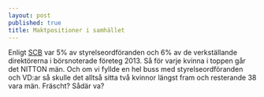 ```yaml
---
layout: post
published: true
title: Maktpositioner i samhället
---
```




Enligt [SCB](http://www.scb.se/Statistik/_Publikationer/LE0201_2013B14_BR_X10BR1401.pdf) var 5% av styrelseordföranden och 6% av de verkställande direktörerna i börsnoterade företeg 2013. Så för varje kvinna i toppen går det NITTON män. Och om vi fyllde en hel buss med styrelseordföranden och VD:ar så skulle det alltså sitta två kvinnor längst fram och resterande 38 vara män. Fräscht? Sådär va?
